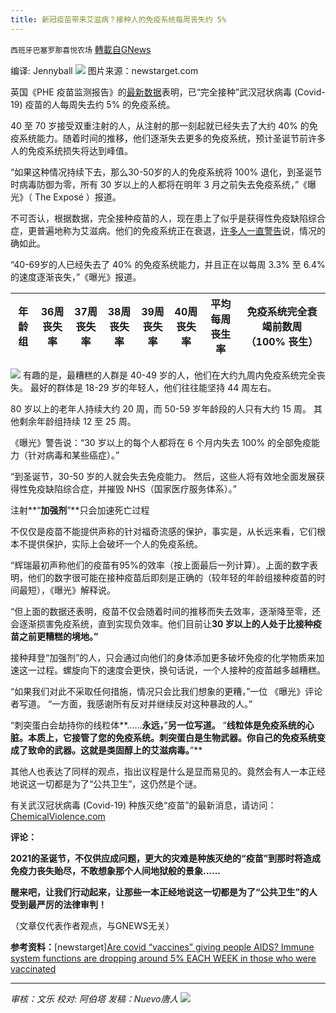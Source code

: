 ```yaml
---
title: 新冠疫苗带来艾滋病？接种人的免疫系统每周丧失约 5%
---
```

`西班牙巴塞罗那喜悦农场` [轉載自GNews](https://gnews.org/zh-hans/1603829/)

编译: Jennyball
![](https://assets.gnews.org/wp-content/uploads/2021/10/image-359.png)
图片来源：newstarget.com

英国《PHE 疫苗监测报告》的[最新数据](https://theexpose.uk/2021/10/10/comparison-reports-proves-vaccinated-developing-ade/)表明，已“完全接种”武汉冠状病毒 (Covid-19) 疫苗的人每周失去约 5% 的免疫系统。

40 至 70 岁接受双重注射的人，从注射的那一刻起就已经失去了大约 40% 的免疫系统能力。随着时间的推移，他们逐渐失去更多的免疫系统，预计圣诞节前许多人的免疫系统损失将达到峰值。

“如果这种情况持续下去，那么30-50岁的人的免疫系统将 100% 退化，到圣诞节时病毒防御为零，所有 30 岁以上的人都将在明年 3 月之前失去免疫系统，”《曝光》（ The Exposé ）报道。

不可否认，根据数据，完全接种疫苗的人，现在患上了似乎是获得性免疫缺陷综合症，更普遍地称为艾滋病。他们的免疫系统正在衰退，[许多人一直警告](https://www.naturalnews.com/2020-12-23-covid19-vaccines-could-cause-hiv-infection.html)说，情况的确如此。

“40-69岁的人已经失去了 40% 的免疫系统能力，并且正在以每周 3.3% 至 6.4% 的速度逐渐丧失，”《曝光》报道。


| 年龄组 | 36周丧失率 | 37周丧失率 | 38周丧失率 | 39周丧失率 | 40周丧失率 | 平均每周丧生率 | 免疫系统完全衰竭前数周（100% 丧生） |
| --- | --- | --- | --- | --- | --- | --- | --- |

![](https://assets.gnews.org/wp-content/uploads/2021/10/image-361.png)
有趣的是，最糟糕的人群是 40-49 岁的人，他们在大约九周内免疫系统完全丧失。 最好的群体是 18-29 岁的年轻人，他们往往能坚持 44 周左右。

80 岁以上的老年人持续大约 20 周，而 50-59 岁年龄段的人只有大约 15 周。 其他剩余年龄组持续 12 至 25 周。

《曝光》警告说：“30 岁以上的每个人都将在 6 个月内失去 100% 的全部免疫能力（针对病毒和某些癌症）。”

“到圣诞节，30-50 岁的人就会失去免疫能力。 然后，这些人将有效地全面发展获得性免疫缺陷综合症，并摧毁 NHS（国家医疗服务体系）。”

注射**“**加强剂**”**只会加速死亡过程

不仅仅是疫苗不能提供声称的针对福奇流感的保护，事实是，从长远来看，它们根本不提供保护，实际上会破坏一个人的免疫系统。

“辉瑞最初声称他们的疫苗有95%的效率（按上面最后一列计算）。上面的数字表明，他们的数字很可能在接种疫苗后即刻是正确的（较年轻的年龄组接种疫苗的时间最短），《曝光》解释说。

“但上面的数据还表明，疫苗不仅会随着时间的推移而失去效率，逐渐降至零，还会逐渐损害免疫系统，直到实现负效率。他们目前让**30 **岁以上的人处于比接种疫苗之前更糟糕的境地。**”**

接种拜登“加强剂”的人，只会通过向他们的身体添加更多破坏免疫的化学物质来加速这一过程。螺旋向下的速度会更快，换句话说，一个人接种的疫苗越多越糟糕。

“如果我们对此不采取任何措施，情况只会比我们想象的更糟，”一位 《曝光》评论者写道。 “一方面，我感谢所有反对并继续反对这种暴政的人。”

“刺突蛋白会劫持你的线粒体**……**永远，**”**另一位写道。** “**线粒体是免疫系统的心脏。本质上，它接管了您的免疫系统。刺突蛋白是生物武器。你自己的免疫系统变成了致命的武器。这就是类固醇上的艾滋病毒。**”**

其他人也表达了同样的观点，指出议程是什么是显而易见的。竟然会有人一本正经地说这一切都是为了“公共卫生”，这仍然是个谜。

有关武汉冠状病毒 (Covid-19) 种族灭绝“疫苗”的最新消息，请访问：[ChemicalViolence.com](https://chemicalviolence.com/)

**评论：**

**2021的圣诞节，不仅供应成问题，更大的灾难是种族灭绝的“疫苗”到那时将造成免疫力丧失贻尽，不敢想象那个人间地狱般的景象……**

**醒来吧，让我们行动起来，让那些一本正经地说这一切都是为了“公共卫生”的人受到最严厉的法律审判！**

（文章仅代表作者观点，与GNEWS无关）

**参考资料：**[newstarget][Are covid “vaccines” giving people AIDS? Immune system functions are dropping around 5% EACH WEEK in those who were vaccinated](https://www.newstarget.com/2021-10-17-are-covid-vaccines-giving-people-aids.html)

* * *

*审核：文乐
校对: 阿伯塔
发稿：Nuevo唐人*
![](https://assets.gnews.org/wp-content/uploads/2021/10/GNEWS_CH.-1-3.jpeg)

